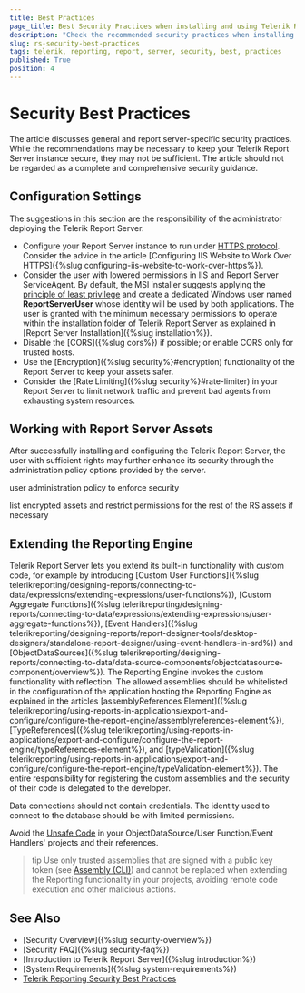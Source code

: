 ```yaml
---
title: Best Practices
page_title: Best Security Practices when installing and using Telerik Report Server
description: "Check the recommended security practices when installing Telerik Report Server and working with its reports, users and services."
slug: rs-security-best-practices
tags: telerik, reporting, report, server, security, best, practices
published: True
position: 4
---
```


# Security Best Practices

The article discusses general and report server-specific security practices. While the recommendations may be necessary to keep your Telerik Report Server instance secure, they may not be sufficient. The article should not be regarded as a complete and comprehensive security guidance.

## Configuration Settings

The suggestions in this section are the responsibility of the administrator deploying the Telerik Report Server.

* Configure your Report Server instance to run under [HTTPS protocol](https://developer.mozilla.org/en-US/docs/Glossary/HTTPS). Consider the advice in the article [Configuring IIS Website to Work Over HTTPS]({%slug configuring-iis-website-to-work-over-https%}).
* Consider the user with lowered permissions in IIS and Report Server ServiceAgent. By default, the MSI installer suggests applying the [principle of least privilege](https://learn.microsoft.com/en-us/entra/identity-platform/secure-least-privileged-access) and create a dedicated Windows user named __ReportServerUser__ whose identity will be used by both applications. The user is granted with the minimum necessary permissions to operate within the installation folder of Telerik Report Server as explained in [Report Server Installation]({%slug installation%}). 
* Disable the [CORS]({%slug cors%}) if possible; or enable CORS only for trusted hosts.
* Use the [Encryption]({%slug security%}#encryption) functionality of the Report Server to keep your assets safer.
* Consider the [Rate Limiting]({%slug security%}#rate-limiter) in your Report Server to limit network traffic and prevent bad agents from exhausting system resources.

## Working with Report Server Assets

After successfully installing and configuring the Telerik Report Server, the user with sufficient rights may further enhance its security through the administration policy options provided by the server.



user administration policy to enforce security

list encrypted assets and restrict permissions for the rest of the RS assets if necessary

## Extending the Reporting Engine

Telerik Report Server lets you extend its built-in functionality with custom code, for example by introducing [Custom User Functions]({%slug telerikreporting/designing-reports/connecting-to-data/expressions/extending-expressions/user-functions%}), [Custom Aggregate Functions]({%slug telerikreporting/designing-reports/connecting-to-data/expressions/extending-expressions/user-aggregate-functions%}), [Event Handlers]({%slug telerikreporting/designing-reports/report-designer-tools/desktop-designers/standalone-report-designer/using-event-handlers-in-srd%}) and [ObjectDataSources]({%slug telerikreporting/designing-reports/connecting-to-data/data-source-components/objectdatasource-component/overview%}). The Reporting Engine invokes the custom functionality with reflection. The allowed assemblies should be whitelisted in the configuration of the application hosting the Reporting Engine as explained in the articles [assemblyReferences Element]({%slug telerikreporting/using-reports-in-applications/export-and-configure/configure-the-report-engine/assemblyreferences-element%}), [TypeReferences]({%slug telerikreporting/using-reports-in-applications/export-and-configure/configure-the-report-engine/typeReferences-element%}), and [typeValidation]({%slug telerikreporting/using-reports-in-applications/export-and-configure/configure-the-report-engine/typeValidation-element%}). The entire responsibility for registering the custom assemblies and the security of their code is delegated to the developer.

Data connections should not contain credentials. The identity used to connect to the database should be with limited permissions.

Avoid the [Unsafe Code](https://learn.microsoft.com/en-us/dotnet/csharp/language-reference/language-specification/unsafe-code) in your ObjectDataSource/User Function/Event Handlers' projects and their references.

>tip Use only trusted assemblies that are signed with a public key token (see [Assembly (CLI)](https://en.wikipedia.org/wiki/Assembly_(CLI))) and cannot be replaced when extending the Reporting functionality in your projects, avoiding remote code execution and other malicious actions.

## See Also

* [Security Overview]({%slug security-overview%})
* [Security FAQ]({%slug security-faq%})
* [Introduction to Telerik Report Server]({%slug introduction%})
* [System Requirements]({%slug system-requirements%})
* [Telerik Reporting Security Best Practices](https://docs.telerik.com/reporting/security/security-best-practices)
